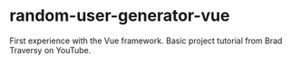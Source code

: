 # random-user-generator-vue

First experience with the Vue framework.  Basic project tutorial from Brad Traversy on YouTube.
